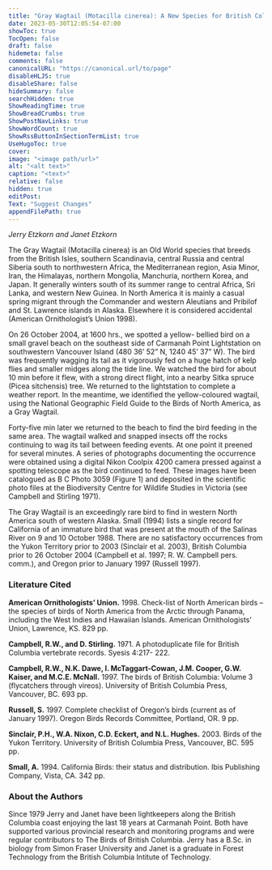 ```yaml
---
title: "Gray Wagtail (Motacilla cinerea): A New Species for British Columbia"
date: 2023-05-30T12:05:54-07:00
showToc: true
TocOpen: false
draft: false
hidemeta: false
comments: false
canonicalURL: "https://canonical.url/to/page"
disableHLJS: true 
disableShare: false
hideSummary: false
searchHidden: true
ShowReadingTime: true
ShowBreadCrumbs: true
ShowPostNavLinks: true
ShowWordCount: true
ShowRssButtonInSectionTermList: true
UseHugoToc: true
cover:
image: "<image path/url>" 
alt: "<alt text>" 
caption: "<text>" 
relative: false
hidden: true
editPost:
Text: "Suggest Changes" 
appendFilePath: true 
---
```


*Jerry Etzkorn and Janet Etzkorn*

 The Gray Wagtail (Motacilla cinerea) is an Old World species that breeds from the British Isles, southern Scandinavia, central Russia and central Siberia south to northwestern Africa, the Mediterranean region, Asia Minor, Iran, the Himalayas, northern Mongolia, Manchuria, northern Korea, and Japan. It generally winters south of its summer range to central Africa, Sri Lanka, and western New Guinea. In North America it is mainly a casual spring migrant through the Commander and western Aleutians and Pribilof and St. Lawrence islands in Alaska. Elsewhere it is considered accidental (American Ornithologist’s Union 1998).  

 On 26 October 2004, at 1600 hrs., we spotted a yellow- bellied bird on a small gravel beach on the southeast side  of Carmanah Point Lightstation on southwestern Vancouver Island (480 36’ 52” N, 1240  45’ 37” W). The bird was frequently wagging its tail as it vigorously fed on a huge hatch of kelp flies and smaller midges along the tide line. We watched the bird for about 10 min before it flew, with a strong direct flight, into a nearby Sitka spruce (Picea sitchensis) tree. We returned to the lightstation to complete a weather report. In the meantime, we identified the yellow-coloured wagtail, using the National Geographic Field Guide to the  Birds of North America, as a Gray Wagtail.

 Forty-five min later we returned to the beach to find the bird feeding in the same area. The wagtail walked and snapped insects off the rocks continuing to wag its tail between feeding events. At one point it preened for several minutes. A series of photographs documenting the occurrence were obtained using a digital Nikon Coolpix 4200 camera pressed against a spotting telescope as the bird continued to feed. These images have been catalogued as B C Photo 3059 (Figure 1) and deposited in the scientific photo files at the Biodiversity Centre for Wildlife Studies in Victoria (see Campbell and Stirling 1971).

 The Gray Wagtail is an exceedingly rare bird to find in western North America south of western Alaska. Small (1994) lists a single record for California of an immature bird that was present at the mouth of the Salinas River on 9 and 10 October 1988. There are no satisfactory occurrences from the Yukon Territory prior to 2003 (Sinclair et al. 2003), British Columbia prior to 26 October 2004 (Campbell et al. 1997; R. W. Campbell pers. comm.), and Oregon prior to January 1997 (Russell 1997).  

### Literature Cited

 **American Ornithologists’ Union.** 1998. Check-list of North American birds – the species of birds of North America from the Arctic through Panama, including the West Indies and Hawaiian Islands. American Ornithologists’ Union, Lawrence, KS. 829 pp.

 **Campbell, R.W., and D. Stirling.** 1971. A photoduplicate file for British Columbia vertebrate records. Syesis 4:217- 222.

 **Campbell, R.W., N.K. Dawe, I. McTaggart-Cowan, J.M. Cooper, G.W. Kaiser, and M.C.E. McNall.** 1997. The birds of British Columbia: Volume 3 (flycatchers through vireos). University of British Columbia Press, Vancouver, BC. 693 pp.

**Russell, S.** 1997. Complete checklist of Oregon’s birds (current as of January 1997). Oregon Birds Records Committee, Portland, OR. 9 pp.

 **Sinclair, P.H., W.A. Nixon, C.D. Eckert, and N.L. Hughes.** 2003. Birds of the Yukon Territory. University of British Columbia Press, Vancouver, BC. 595 pp.

 **Small, A.** 1994. California Birds: their status and distribution. Ibis Publishing Company, Vista, CA. 342 pp.

### About the Authors

 Since 1979 Jerry and Janet have been lightkeepers along the British Columbia coast enjoying the last 18 years at Carmanah Point. Both have supported various provincial research and monitoring programs and were regular contributors to The Birds of British Columbia. Jerry has a B.Sc. in biology from Simon Fraser University and Janet is a graduate in Forest Technology from the British Columbia Intitute of Technology.
